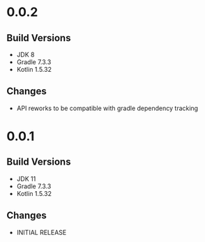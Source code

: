 # 0.0.2
## Build Versions
* JDK 8
* Gradle 7.3.3
* Kotlin 1.5.32

## Changes
* API reworks to be compatible with gradle dependency tracking

# 0.0.1
## Build Versions
* JDK 11
* Gradle 7.3.3
* Kotlin 1.5.32

## Changes
* INITIAL RELEASE
